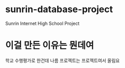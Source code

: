 # sunrin-database-project
 Sunrin Internet High School Project

# 이걸 만든 이유는 뭔데여
학교 수행평가로 한건데 나름 프로젝트는 프로젝트여서 올림요